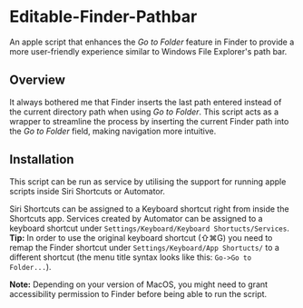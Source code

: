 # Editable-Finder-Pathbar

An apple script that enhances the *Go to Folder* feature in Finder to provide a more user-friendly experience similar to Windows File Explorer's path bar.

## Overview

It always bothered me that Finder inserts the last path entered instead of the current directory path when using *Go to Folder*. This script acts as a wrapper to streamline the process by inserting the current Finder path into the *Go to Folder* field, making navigation more intuitive.


## Installation

This script can be run as service by utilising the support for running apple scripts inside Siri Shortcuts or Automator. 

Siri Shortcuts can be assigned to a Keyboard shortcut right from inside the Shortcuts app. Services created by Automator can be assigned to a keyboard shortcut under ``Settings/Keyboard/Keyboard Shortucts/Services``.
**Tip:** In order to use the original keyboard shortcut (⇧⌘G) you need to remap the Finder shortcut under ``Settings/Keyboard/App Shortucts/`` to a different shortcut (the menu title syntax looks like this: ``Go->Go to Folder...``).



**Note:** Depending on your version of MacOS, you might need to grant accessibility permission to Finder before being able to run the script.
